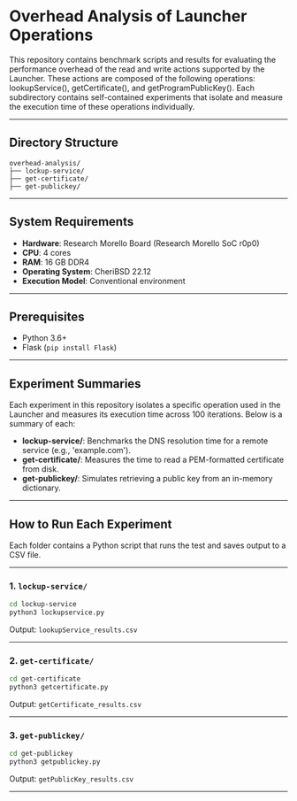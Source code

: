 # Overhead Analysis of Launcher Operations

This repository contains benchmark scripts and results for evaluating the performance overhead of the read and write actions supported by the Launcher. These actions are composed of the following operations: lookupService(), getCertificate(), and getProgramPublicKey(). Each subdirectory contains self-contained experiments that isolate and measure the execution time of these operations individually.

---

## Directory Structure

```
overhead-analysis/
├── lockup-service/    
├── get-certificate/         
├── get-publickey/           

```

---

## System Requirements

- **Hardware**: Research Morello Board (Research Morello SoC r0p0)
- **CPU**: 4 cores
- **RAM**: 16 GB DDR4
- **Operating System**: CheriBSD 22.12 
- **Execution Model**: Conventional environment

---

## Prerequisites

- Python 3.6+
- Flask (`pip install Flask`)
---

## Experiment Summaries

Each experiment in this repository isolates a specific operation used in the Launcher and measures its execution time across 100 iterations. Below is a summary of each:

- **lockup-service/**: Benchmarks the DNS resolution time for a remote service (e.g., 'example.com').
- **get-certificate/**: Measures the time to read a PEM-formatted certificate from disk.
- **get-publickey/**: Simulates retrieving a public key from an in-memory dictionary.

---

## How to Run Each Experiment

Each folder contains a Python script that runs the test and saves output to a CSV file.

---

### 1. `lockup-service/`
```bash
cd lockup-service
python3 lockupservice.py
```
Output: `lookupService_results.csv`

---

### 2. `get-certificate/`
```bash
cd get-certificate
python3 getcertificate.py
```
Output: `getCertificate_results.csv`

---

### 3. `get-publickey/`
```bash
cd get-publickey
python3 getpublickey.py
```
Output: `getPublicKey_results.csv`

---

